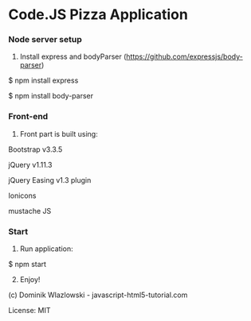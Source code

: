 # Code.JS Pizza Application

### Node server setup

1. Install express and bodyParser (https://github.com/expressjs/body-parser)

$ npm install express

$ npm install body-parser


### Front-end

1. Front part is built using:

Bootstrap v3.3.5

jQuery v1.11.3

jQuery Easing v1.3 plugin

Ionicons

mustache JS


### Start

1. Run application:

$ npm start

2. Enjoy!

(c) Dominik Wlazlowski - javascript-html5-tutorial.com

License: MIT
